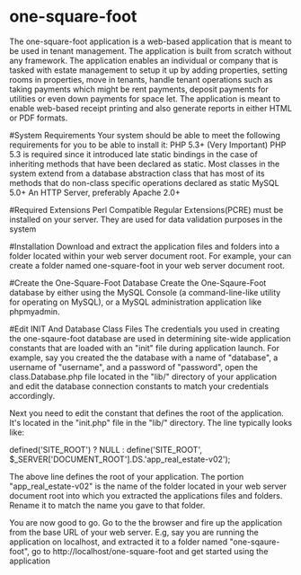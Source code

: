 # one-square-foot
The one-square-foot application is a web-based application that is meant to be used in tenant management.
The application is built from scratch without any framework.
The application enables an individual or company that is tasked with estate management to setup it up
by adding properties, setting rooms in properties, move in tenants, handle tenant operations such as taking
payments which might be rent payments, deposit payments for utilities or even down payments for space let.
The application is meant to enable web-based receipt printing and also generate reports in either HTML or PDF
formats.

#System Requirements
Your system should be able to meet the following requirements for you to be able to install it:
PHP 5.3+ (Very Important) PHP 5.3 is required since it introduced late static bindings in the case
of inheriting methods that have been declared as static. Most classes in the system extend from a
database abstraction class that has most of its methods that do non-class specific operations declared as static
MySQL 5.0+
An HTTP Server, preferably Apache 2.0+

#Required Extensions
Perl Compatible Regular Extensions(PCRE) must be installed on your server. They are used for data validation purposes in the system

#Installation
Download and extract the application files and folders into a folder located within your web server document root.
For example, your can create a folder named one-square-foot in your web server document root.

#Create the One-Square-Foot Database
Create the One-Sqaure-Foot database by either using the MySQL Console (a command-line-like utility for operating on MySQL), or a MySQL administration application like phpmyadmin.

#Edit INIT And Database Class Files
The credentials you used in creating the one-sqaure-foot database are used in determining site-wide application constants that are loaded with an "init" file during application launch. For example, say you created the the database with a name of "database", a username of "username", and a password of "password", open the class.Database.php file located in the "lib/" directory of your application and edit the database connection constants to match your credentials accordingly.

Next you need to edit the constant that defines the root of the application. It's located in the "init.php" file in the "lib/"
directory. The line typically looks like:

defined('SITE_ROOT') ? NULL : define('SITE_ROOT', $_SERVER['DOCUMENT_ROOT'].DS.'app_real_estate-v02');

The above line defines the root of your application. The portion "app_real_estate-v02" is the name of the folder located in your web server document root into which you extracted the applications files and folders. Rename it to match the name you gave to that folder.

You are now good to go. Go to the the browser and fire up the application from the base URL of your web server. E.g, say you 
are running the application on localhost, and extracted it to a folder named "one-sqaure-foot", go to http://localhost/one-square-foot and get started using the application



